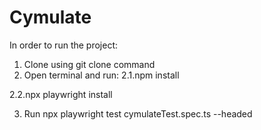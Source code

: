 # Cymulate

In order to run the project:
1. Clone using git clone command
2. Open terminal and run:
  2.1.npm install
  
  2.2.npx playwright install
  
3. Run npx playwright test cymulateTest.spec.ts --headed
